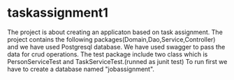 # taskassignment1
The project is about creating an applicaton based on task assignment.
The project contains the following packages(Domain,Dao,Service,Controller) and we have used Postgresql database.
We have used swagger to pass the data for crud operations.
The test package include two class which is PersonServiceTest and TaskServiceTest.(runned as junit test)
To run first we have to create a database named "jobassignment".
